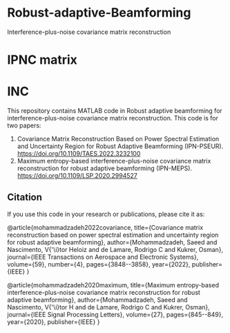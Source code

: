 # Robust-adaptive-Beamforming
Interference-plus-noise covariance matrix reconstruction
# IPNC matrix
# INC

This repository contains MATLAB code in Robust adaptive beamforming for interference-plus-noise covariance matrix reconstruction. This code is for two papers: 
1) Covariance Matrix Reconstruction Based on Power Spectral Estimation and Uncertainty Region for Robust Adaptive Beamforming (IPN-PSEUR). https://doi.org/10.1109/TAES.2022.3232100
2) Maximum entropy-based interference-plus-noise covariance matrix reconstruction for robust adaptive beamforming (IPN-MEPS). https://doi.org/10.1109/LSP.2020.2994527
## Citation

If you use this code in your research or publications, please cite it as:

@article{mohammadzadeh2022covariance,
  title={Covariance matrix reconstruction based on power spectral estimation and uncertainty region for robust adaptive beamforming},
  author={Mohammadzadeh, Saeed and Nascimento, V{\'\i}tor Heloiz and de Lamare, Rodrigo C and Kukrer, Osman},
  journal={IEEE Transactions on Aerospace and Electronic Systems},
  volume={59},
  number={4},
  pages={3848--3858},
  year={2022},
  publisher={IEEE}
}


@article{mohammadzadeh2020maximum,
  title={Maximum entropy-based interference-plus-noise covariance matrix reconstruction for robust adaptive beamforming},
  author={Mohammadzadeh, Saeed and Nascimento, V{\'\i}tor H and de Lamare, Rodrigo C and Kukrer, Osman},
  journal={IEEE Signal Processing Letters},
  volume={27},
  pages={845--849},
  year={2020},
  publisher={IEEE}
}

